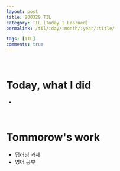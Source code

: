 ```yaml
---
layout: post
title: 200329 TIL
category: TIL (Today I Learned)
permalink: /til/:day/:month/:year/:title/

tags: [TIL]
comments: true
---
```

<br/>

# Today, what I did
- 

<br/>

# Tommorow's work
- 딥러닝 과제
- 영어 공부


